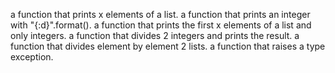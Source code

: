 a function that prints x elements of a list.
a function that prints an integer with "{:d}".format().
a function that prints the first x elements of a list and only integers.
a function that divides 2 integers and prints the result.
a function that divides element by element 2 lists.
a function that raises a type exception.
